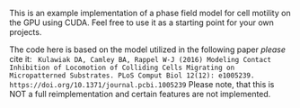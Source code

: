 This is an example implementation of a phase field model for cell motility on the GPU using CUDA. Feel free to use it as a starting point for your own projects.

The code here is based on the model utilized in the following paper *please* cite it:
 ` Kulawiak DA, Camley BA, Rappel W-J (2016) Modeling Contact Inhibition of Locomotion of Colliding Cells Migrating on Micropatterned Substrates. PLoS Comput Biol 12(12): e1005239. https://doi.org/10.1371/journal.pcbi.1005239`
 Please note, that this is NOT a full reimplementation and certain features are not implemented.

